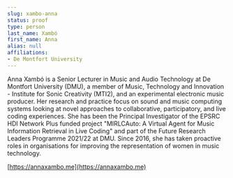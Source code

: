 ```yaml
---
slug: xambo-anna
status: proof
type: person
last_name: Xambó
first_name: Anna
alias: null
affiliations:
- De Montfort University
---
```


Anna Xambó is a Senior Lecturer in Music and Audio Technology at De Montfort University (DMU), a member of Music, Technology and Innovation - Institute for Sonic Creativity (MTI2), and an experimental electronic music producer. Her research and practice focus on sound and music computing systems looking at novel approaches to collaborative, participatory, and live coding experiences. She has been the Principal Investigator of the EPSRC HDI Network Plus funded project "MIRLCAuto: A Virtual Agent for Music Information Retrieval in Live Coding" and part of the Future Research Leaders Programme 2021/22 at DMU. Since 2016, she has taken proactive roles in organisations for improving the representation of women in music technology.

[https://annaxambo.me](https://annaxambo.me)
